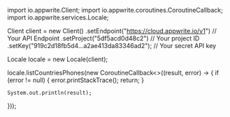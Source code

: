 import io.appwrite.Client;
import io.appwrite.coroutines.CoroutineCallback;
import io.appwrite.services.Locale;

Client client = new Client()
    .setEndpoint("https://cloud.appwrite.io/v1") // Your API Endpoint
    .setProject("5df5acd0d48c2") // Your project ID
    .setKey("919c2d18fb5d4...a2ae413da83346ad2"); // Your secret API key

Locale locale = new Locale(client);

locale.listCountriesPhones(new CoroutineCallback<>((result, error) -> {
    if (error != null) {
        error.printStackTrace();
        return;
    }

    System.out.println(result);
}));
